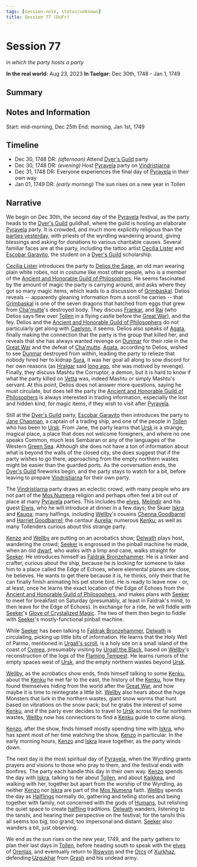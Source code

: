 ```yaml
---
tags: [session-note, status/unknown]
title: Session 77 (DuFr)
---
```



# Session 77
*in which the party hosts a party*

**In the real world:** Aug 23, 2023
**In Taelgar:**  Dec 30th, 1748 - Jan 1, 1749
## Summary

## Notes and Information

Start: mid-morning, Dec 25th
End: morning, Jan 1st, 1749
## Timeline 
- Dec 30, 1748 DR: *(afternoon)* Attend [Dyer's Guild](<../../../groups/tollen-guilds/dyer-s-guild.md>) party
- Dec 30, 1748 DR: *(evening)* Host [Pyravela](<../../../time/holidays-and-festivals/pyravela.md>) party on [Vindristjarna](<../../../things/ships/vindristjarna.md>)
- Dec 31, 1748 DR: Everyone experiences the final day of [Pyravela](<../../../time/holidays-and-festivals/pyravela.md>) in their own way
- Jan 01, 1749 DR: *(early morning)* The sun rises on a new year in Tollen
## Narrative

We begin on Dec 30th, the second day of the [Pyravela](<../../../time/holidays-and-festivals/pyravela.md>) festival, as the party heads to the [Dyer's Guild](<../../../groups/tollen-guilds/dyer-s-guild.md>) guildhall, where the guild is hosting an elaborate [Pyravela](<../../../time/holidays-and-festivals/pyravela.md>) party. It is crowded, and much more explicitly religious than the [parties yesterday](<./session-76-dufr.md>), with priests of the wyrdling wandering around, giving blessings and asking for donations to various charitable causes. Several familiar faces are at the party, including the tattoo artist [Cecilia Lister](<../../../people/tollenders/cecilia-lister.md>) and [Escobar Garavito](<../../../people/tollenders/escobar-garavito.md>), the student on a [Dyer's Guild](<../../../groups/tollen-guilds/dyer-s-guild.md>) scholarship. 

[Cecilia Lister](<../../../people/tollenders/cecilia-lister.md>) introduces the party to [Delios the Sage](<../../../people/tollenders/delios-the-sage.md>), an old man wearing plain white robes, not in costume like most other people, who is a member of the [Ancient and Honorable Guild of Philosophers](<../../../groups/tollen-guilds/ancient-and-honorable-guild-of-philosophers.md>). He seems fascinated by the amount of magic the party is carrying around, and asks where they got so many magic items, which leads to a discussion of [Grimbaskal](<../../../people/other-nonhumans/mezzar.md>). Delios reveals -- apparently gleaning information from a scroll he carries -- that [Grimbaskal](<../../../people/other-nonhumans/mezzar.md>) is one of the seven dragons that hatched from eggs that grew from [Cha'mutte](<../../../people/extraplanar-powers/cha-mutte.md>)'s destroyed body. They discuss [Frankar](<../../../people/dwarves/frankar.md>), and [Rai](<../../../people/pcs/great-war/rai.md>) (who Delios says flew over [Tollen](<../../../gazetteer/western-green-sea/tollen/tollen.md>) in a flying castle before the [Great War](<../../../events/1500s/great-war.md>)), and the fey. Delios and the [Ancient and Honorable Guild of Philosophers](<../../../groups/tollen-guilds/ancient-and-honorable-guild-of-philosophers.md>) do not particularly get along with [Caelynn](<../../../people/fey/caelynn.md>), it seems. Delios also speaks of [Agata](<../../../people/fey/agata.md>), finally making the connection that the party is the group that killed her, and reveals that she has always wanted revenge on [Dunmar](<../../../gazetteer/greater-dunmar/realms/dunmar/dunmar.md>) for their role in the [Great War](<../../../events/1500s/great-war.md>) and the defeat of [Cha'mutte](<../../../people/extraplanar-powers/cha-mutte.md>). [Agata](<../../../people/fey/agata.md>), according to Delios, wished to see [Dunmar](<../../../gazetteer/greater-dunmar/realms/dunmar/dunmar.md>) destroyed from within, leading the party to relieze that nobody hired her to kidnap [Sura](<../../../people/dunmari/sura.md>), it was her goal all along to sow discord for her own reasons (as [Hralgar](<../../../people/giants/hralgar.md>) said [long ago](<./session-14-dufr.md>), she was motived by revenge). Finally, they discuss Mashtu the Corruptor, a demon, but it is hard to know if what the party killed on [Vetta](<../../../gazetteer/western-green-sea/skaerhem/vetta.md>) was, indeed Mashtu or simply Mashtu's servant. At this point, Delios does not answer more questions, saying he must circulate, but does tell the party the [Ancient and Honorable Guild of Philosophers](<../../../groups/tollen-guilds/ancient-and-honorable-guild-of-philosophers.md>) is always interested in trading information, especially the lost and hidden kind, for magic items, if they wish to visit after [Pyravela](<../../../time/holidays-and-festivals/pyravela.md>). 

Still at the [Dyer's Guild](<../../../groups/tollen-guilds/dyer-s-guild.md>) party, [Escobar Garavito](<../../../people/tollenders/escobar-garavito.md>) then introduces the party to [Jane Chapman](<../../../people/tollenders/jane-chapman.md>), a captain of a trading ship, and one of the people in [Tollen](<../../../gazetteer/western-green-sea/tollen/tollen.md>) who has been to [Ursk](<../../../gazetteer/northern-green-sea/ursk.md>). From Jane, the party learns that [Ursk](<../../../gazetteer/northern-green-sea/ursk.md>) is a strange, magical place, a place that does not welcome foreigners, and where no one speaks Common, much less Sembaran or any of the languages of the Western [Green Sea](<../../../gazetteer/green-sea.md>). Although she does not have a ton of information about what is beyond the walls of the closed city, she does suggest that if the party wishes to go there, approaching from the empty northern wastes might be easier than the guarded ports. As the conversation ends, the [Dyer's Guild](<../../../groups/tollen-guilds/dyer-s-guild.md>) fireworks begin, and the party stays to watch for a bit, before leaving to prepare [Vindristjarna](<../../../things/ships/vindristjarna.md>) for their own party. 

The [Vindristjarna](<../../../things/ships/vindristjarna.md>) party draws an eclectic crowd, with many people who are not part of the [Mos Numena](<../../../cosmology/religions/mos-numena.md>) religion and perhaps often feel a bit out of place at many [Pyravela](<../../../time/holidays-and-festivals/pyravela.md>) parties. This includes the [elves](<../../../species/children-of-the-embodied-gods/elves/elves.md>), [Melindir](<../../../people/elves/melindir.md>) and his guest [Elwis](<../../../people/elves/elwis.md>), who he will introduce at dinner in a few days; the Skaer [Iskra](<../../../people/skaer/iskra.md>) and [Kaupa](<../../../people/skaer/kaupa.md>); many halfings, including [Wellby](<../../../people/pcs/dunmar-fellowship/wellby.md>)'s cousins [Chenna Goodbarrel](<../../../people/halflings/chenna-goodbarrel.md>) and [Harriet Goodbarrel](<../../../people/halflings/harriet-goodbarrel.md>); the centaur [Aurelia](<../../../people/other-nonhumans/aurelia.md>); numerous [Kenku](<../../../species/unusual-species/kenku/kenku.md>); as well as many Tollenders curious about this strange party. 

[Kenzo](<../../../people/pcs/dunmar-fellowship/kenzo.md>) and [Wellby](<../../../people/pcs/dunmar-fellowship/wellby.md>) are putting on an acrobatics show; [Delwath](<../../../people/pcs/dunmar-fellowship/delwath.md>) plays host, wandering the crowd;  [Seeker](<../../../people/pcs/dunmar-fellowship/seeker.md>) is engrossed in the pinball machine he made, when an old [dwarf](<../../../species/children-of-the-embodied-gods/dwarves/dwarves.md>), who walks with a limp and cane, walks straight for [Seeker](<../../../people/pcs/dunmar-fellowship/seeker.md>). He introduces himself as [Faldrak Bronzehammer](<../../../people/dwarves/faldrak-bronzehammer.md>). He is a tinker and crafter, curious about the ship, because he is looking for someone to take him to a place called the Edge of Echoes, where elemental planes are close, he believes. He wants to get there because it is, he thinks, only their that he can finally finish animating his pet stone bird. He is ready to leave now - or, at least, once he learns the exact location of the Edge of Echoes from the [Ancient and Honorable Guild of Philosophers](<../../../groups/tollen-guilds/ancient-and-honorable-guild-of-philosophers.md>), and makes plans with [Seeker](<../../../people/pcs/dunmar-fellowship/seeker.md>) to meet for breakfast on Saturday (presumably, at least in Faldrak's mind, to then leave for the Edge of Echoes). In exchange for a ride, he will fiddle with [Seeker](<../../../people/pcs/dunmar-fellowship/seeker.md>)'s [Glove of Crystalized Magic](<../treasure/treasure-from-solo-adventures/glove-of-crystalized-magic.md>). The two of them then begin to fiddle with [Seeker](<../../../people/pcs/dunmar-fellowship/seeker.md>)'s mostly-functional pinball machine.

While [Seeker](<../../../people/pcs/dunmar-fellowship/seeker.md>) has been talking to [Faldrak Bronzehammer](<../../../people/dwarves/faldrak-bronzehammer.md>), [Delwath](<../../../people/pcs/dunmar-fellowship/delwath.md>) is circulating, picking up little bits of information. He learns that the Holy Well of Parmo, mentioned in [Urgall's scroll](<../treasure/treasure-from-green-sea-travels/urgall-s-scroll.md>), is a holy site on a small island of the coast of [Cymea](<../../../gazetteer/western-green-sea/cymea/cymea.md>), presumably visiting by [Urgall the Black](<../../../people/skaer/urgall-the-black.md>), based on [Wellby](<../../../people/pcs/dunmar-fellowship/wellby.md>)'s reconstruction of the logs of the [Flaming Tempest](<../../../things/ships/flaming-tempest.md>). He learns rumors of the empty spaces west of [Ursk](<../../../gazetteer/northern-green-sea/ursk.md>), and the empty northern wastes beyond [Ursk](<../../../gazetteer/northern-green-sea/ursk.md>).

[Wellby](<../../../people/pcs/dunmar-fellowship/wellby.md>), as the acrobatics show ends, finds himself talking to some [Kenku](<../../../species/unusual-species/kenku/kenku.md>), about the [Kenku](<../../../species/unusual-species/kenku/kenku.md>) he met far to the east, the history of the [Kenku](<../../../species/unusual-species/kenku/kenku.md>), how they found themselves hiding from the world after the [Great War](<../../../events/1500s/great-war.md>), and how maybe it is time to reintegrate a little bit. [Wellby](<../../../people/pcs/dunmar-fellowship/wellby.md>) also hears about the huge Monsters that lurk in the northern wastes, giant snow worms that hunt based on vibrations on the snow pack; but he grabs the interest of some [Kenku](<../../../species/unusual-species/kenku/kenku.md>), and if the party ever decides to travel to [Ursk](<../../../gazetteer/northern-green-sea/ursk.md>) across the far northern wastes, [Wellby](<../../../people/pcs/dunmar-fellowship/wellby.md>) now has connections to find a [Kenku](<../../../species/unusual-species/kenku/kenku.md>) guide to come along. 

[Kenzo](<../../../people/pcs/dunmar-fellowship/kenzo.md>), after the show, finds himself mostly spending time with [Iskra](<../../../people/skaer/iskra.md>), who has spent most of her time watching the show, [Kenzo](<../../../people/pcs/dunmar-fellowship/kenzo.md>) in particular. In the early morning hours, [Kenzo](<../../../people/pcs/dunmar-fellowship/kenzo.md>) and [Iskra](<../../../people/skaer/iskra.md>) leave together, as the party winds down. 

The next day is the most spiritual day of [Pyravela](<../../../time/holidays-and-festivals/pyravela.md>), when the Wyrdling grants prayers and visions to those who pray to them, and the festival ends with bonfires. The party each handle this day in their own way. [Kenzo](<../../../people/pcs/dunmar-fellowship/kenzo.md>) spends the day with [Iskra](<../../../people/skaer/iskra.md>), talking to her about [Tollen](<../../../gazetteer/western-green-sea/tollen/tollen.md>), and about [Kaikkea](<../../../cosmology/gods/incorporeal-gods/kaikkea.md>), and walking with her, together but apart from the worship of the Wyrdling, as neither [Kenzo](<../../../people/pcs/dunmar-fellowship/kenzo.md>) nor [Iskra](<../../../people/skaer/iskra.md>) are part of the [Mos Numena](<../../../cosmology/religions/mos-numena.md>) faith. [Wellby](<../../../people/pcs/dunmar-fellowship/wellby.md>) spends the day as [Halflings](<../../../species/children-of-the-embodied-gods/halflings/halflings.md>) normally do, gathering and telling stories and being together with family, not concerned with the gods of [Humans](<../../../species/humans/humans.md>), but relishing the quiet space to create [halfling](<../../../species/children-of-the-embodied-gods/halflings/halflings.md>) traditions. [Delwath](<../../../people/pcs/dunmar-fellowship/delwath.md>) wanders, listening to the tanshi, and hearing their perspective on the festival; for the tanshi this all seems too big, too grand, too impersonal and distant. [Seeker](<../../../people/pcs/dunmar-fellowship/seeker.md>) also wanders a bit, just observing.

We end as the sun rises on the new year, 1749, and the party gathers to plan their last days in [Tollen](<../../../gazetteer/western-green-sea/tollen/tollen.md>), before heading south to speak with the [elves](<../../../species/children-of-the-embodied-gods/elves/elves.md>) of [Orenlas](<../../../gazetteer/istaros-watershed/orenlas/orenlas.md>), and eventually return to [Riswynn](<../../../people/pcs/dunmar-fellowship/riswynn.md>) and the [Orcs](<../../../species/children-of-the-embodied-gods/orcs/orcs.md>) of [Xurkhaz](<../../../gazetteer/istaros-watershed/xurkhaz/xurkhaz.md>), defending [Uzgukhar](<../../../gazetteer/istaros-watershed/xurkhaz/uzgukhar.md>) from [Grash](<../../../people/other-nonhumans/grash.md>) and his undead army. 

